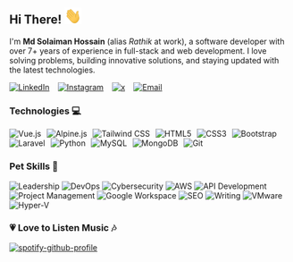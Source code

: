 <h2>Hi There! <img src="https://raw.githubusercontent.com/mdrathik/mdrathik/refs/heads/master/wave.gif" width="30"></h2>

<p>
    I'm <strong>Md Solaiman Hossain</strong> (alias <em>Rathik</em> at work), a software developer with over 7+ years of experience in full-stack and web development. I love solving problems, building innovative solutions, and staying updated with the latest technologies.
</p>

<div style="display: flex; gap: 15px; flex-wrap: wrap;">
    <a target="_blank" href="https://www.linkedin.com/in/mdrathik">
        <img src="https://img.shields.io/badge/-solaiman-blue?style=flat-square&logo=Linkedin&logoColor=white" alt="LinkedIn" />
    </a>
    <a target="_blank" href="https://instagram.com/mdrathik">
        <img src="https://img.shields.io/badge/-solaiman-purple?style=flat-square&logo=instagram&logoColor=white" alt="Instagram" />
    </a>
    <a target="_blank" href="https://x.com/mdrathik">
        <img src="https://img.shields.io/badge/-@solaiman-03a57a?style=flat-square&labelColor=000000&logo=x" alt="x" />
    </a>
    <a target="_blank" href="mailto:hello@rathik.dev">
        <img src="https://img.shields.io/badge/-hello@rathik.dev-c14438?style=flat-square&logo=gmail&logoColor=white" alt="Email" />
    </a>
</div>

<h3>Technologies 💻</h3>

<div style="display: flex; gap: 10px; flex-wrap: wrap;">
    <img src="https://img.shields.io/badge/-Vue.js-black?style=flat-square&logo=vue.js" alt="Vue.js" />
    <img src="https://img.shields.io/badge/-Alpine.js-black?style=flat-square&logo=alpine.js" alt="Alpine.js" />
    <img src="https://img.shields.io/badge/-Tailwind%20CSS-black?style=flat-square&logo=tailwindcss" alt="Tailwind CSS" />
    <img src="https://img.shields.io/badge/-HTML5-black?style=flat-square&logo=html5" alt="HTML5" />
    <img src="https://img.shields.io/badge/-CSS3-black?style=flat-square&logo=css3" alt="CSS3" />
    <img src="https://img.shields.io/badge/-Bootstrap-black?style=flat-square&logo=bootstrap" alt="Bootstrap" />
</div>

<div style="display: flex; gap: 10px; flex-wrap: wrap;">
    <img src="https://img.shields.io/badge/-Laravel-black?style=flat-square&logo=laravel" alt="Laravel" />
    <img src="https://img.shields.io/badge/-Python-black?style=flat-square&logo=python" alt="Python" />
    <img src="https://img.shields.io/badge/-MySQL-black?style=flat-square&logo=mysql" alt="MySQL" />
    <img src="https://img.shields.io/badge/-MongoDB-black?style=flat-square&logo=mongodb" alt="MongoDB" />
    <img src="https://img.shields.io/badge/-Git-black?style=flat-square&logo=git" alt="Git" />
</div>


### Pet Skills 🐾

![Leadership](https://img.shields.io/badge/-Leadership-%23F39C12?style=flat-square&logo=people&logoColor=white) 
![DevOps](https://img.shields.io/badge/-DevOps-%236CC24C?style=flat-square&logo=jenkins&logoColor=white) 
![Cybersecurity](https://img.shields.io/badge/-CyberSecurity-%23074e5f?style=flat-square&logo=shield&logoColor=white)
![AWS](https://img.shields.io/badge/-AWS-%23FF9900?style=flat-square&logo=aws&logoColor=white)
![API Development](https://img.shields.io/badge/-API_Development-%234CAF50?style=flat-square&logo=swagger&logoColor=white)
![Project Management](https://img.shields.io/badge/-Project_Management-%23F4C300?style=flat-square&logo=trello&logoColor=white)
![Google Workspace](https://img.shields.io/badge/-Google_Workspace-%23DB4437?style=flat-square&logo=google&logoColor=white)
![SEO](https://img.shields.io/badge/-SEO-%23F7B731?style=flat-square&logo=searchengineland&logoColor=white)
![Writing](https://img.shields.io/badge/-Writing-%23A5ACAF?style=flat-square&logo=pen&logoColor=white)
![VMware](https://img.shields.io/badge/-VMware-%230A6E3D?style=flat-square&logo=vmware&logoColor=white) 
![Hyper-V](https://img.shields.io/badge/-Hyper_V-%230A6E3D?style=flat-square&logo=microsoft&logoColor=white)


### 💗 Love to Listen Music 🎶
[![spotify-github-profile](https://spotify-github-profile.kittinanx.com/api/view?uid=31pfttrv3lq42srrytg5h7qwjtdm&cover_image=false&theme=default&show_offline=true&background_color=000000&interchange=false&bar_color=53b14f&bar_color_cover=false)](https://spotify-github-profile.kittinanx.com/api/view?uid=31pfttrv3lq42srrytg5h7qwjtdm&redirect=true)
